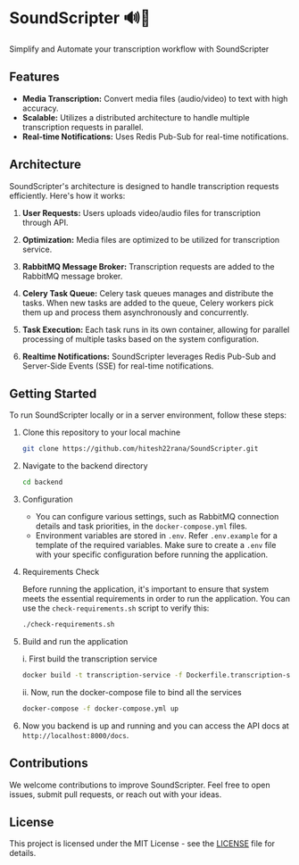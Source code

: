 # SoundScripter 🔊📝

Simplify and Automate your transcription workflow with SoundScripter

## Features

-   **Media Transcription:** Convert media files (audio/video) to text with high accuracy.
-   **Scalable:** Utilizes a distributed architecture to handle multiple transcription requests in parallel.
-   **Real-time Notifications:** Uses Redis Pub-Sub for real-time notifications.

## Architecture

SoundScripter's architecture is designed to handle transcription requests efficiently. Here's how it works:

1. **User Requests:** Users uploads video/audio files for transcription through API.

2. **Optimization:** Media files are optimized to be utilized for transcription service.

3. **RabbitMQ Message Broker:** Transcription requests are added to the RabbitMQ message broker.

4. **Celery Task Queue:** Celery task queues manages and distribute the tasks. When new tasks are added to the queue, Celery workers pick them up and process them asynchronously and concurrently.

5. **Task Execution:** Each task runs in its own container, allowing for parallel processing of multiple tasks based on the system configuration.

6. **Realtime Notifications:** SoundScripter leverages Redis Pub-Sub and Server-Side Events (SSE) for real-time notifications.

## Getting Started

To run SoundScripter locally or in a server environment, follow these steps:

1. Clone this repository to your local machine

    ```bash
    git clone https://github.com/hitesh22rana/SoundScripter.git
    ```

2. Navigate to the backend directory

    ```bash
    cd backend
    ```

3. Configuration

    - You can configure various settings, such as RabbitMQ connection details and task priorities, in the `docker-compose.yml` files.
    - Environment variables are stored in `.env`. Refer `.env.example` for a template of the required variables. Make sure to create a `.env` file with your specific configuration before running the application.

4. Requirements Check

    Before running the application, it's important to ensure that system meets the essential requirements in order to run the application. You can use the `check-requirements.sh` script to verify this:

    ```bash
    ./check-requirements.sh
    ```

5. Build and run the application

    i. First build the transcription service

    ```bash
    docker build -t transcription-service -f Dockerfile.transcription-service
    ```

    ii. Now, run the docker-compose file to bind all the services

    ```bash
    docker-compose -f docker-compose.yml up
    ```

6. Now you backend is up and running and you can access the API docs at `http://localhost:8000/docs`.

## Contributions

We welcome contributions to improve SoundScripter. Feel free to open issues, submit pull requests, or reach out with your ideas.

## License

This project is licensed under the MIT License - see the [LICENSE](LICENSE) file for details.
